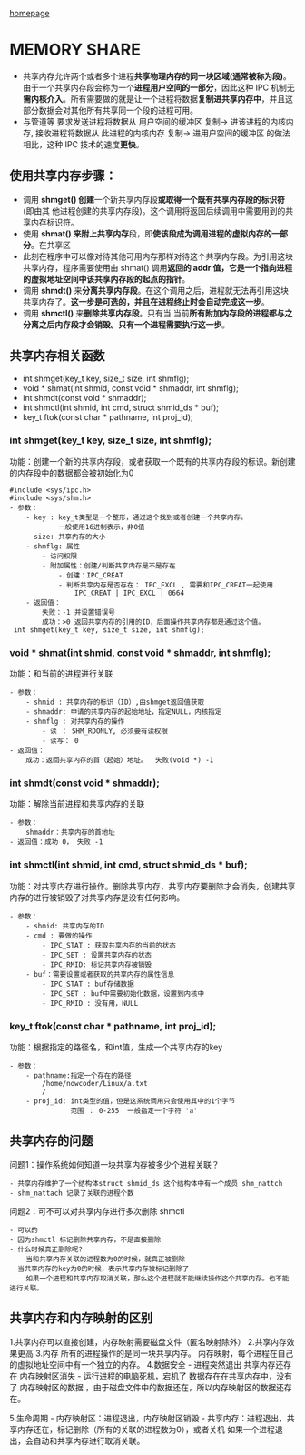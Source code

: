 [homepage](../index.md)

# MEMORY SHARE

- 共享内存允许两个或者多个进程**共享物理内存的同一块区域(通常被称为段)**。由于一个共享内存段会称为一个**进程用户空间的一部分**，因此这种 IPC 机制无**需内核介入**。所有需要做的就是让一个进程将数据**复制进共享内存中**，并且这部分数据会对其他所有共享同一个段的进程可用。
- 与管道等 要求发送进程将数据从 用户空间的缓冲区 复制-> 进该进程的内核内存, 接收进程将数据从 此进程的内核内存 复制-> 进用户空间的缓冲区 的做法相比，这种 IPC 技术的速度**更快**。<br>

## 使用共享内存步骤：
  - 调用 **shmget() 创建**一个新共享内存段**或取得一个既有共享内存段的标识符**(即由其 他进程创建的共享内存段)。这个调用将返回后续调用中需要用到的共享内存标识符。
  - 使用 **shmat() 来附上共享内存**段，即**使该段成为调用进程的虚拟内存的一部分**。在共享区
  - 此刻在程序中可以像对待其他可用内存那样对待这个共享内存段。为引用这块共享内存，程序需要使用由 shmat() 调用**返回的 addr 值，它是一个指向进程的虚拟地址空间中该共享内存段的起点的指针**。
  - 调用 **shmdt()** 来**分离共享内存段**。在这个调用之后，进程就无法再引用这块共享内存了。**这一步是可选的，并且在进程终止时会自动完成这一步**。
  - 调用 **shmctl()** 来**删除共享内存段**。只有当 当前**所有附加内存段的进程都与之分离之后内存段才会销毁。只有一个进程需要执行这一步**。

## 共享内存相关函数
- int shmget(key\_t key, size\_t size, int shmflg);
- void * shmat(int shmid, const void * shmaddr, int shmflg); 
- int shmdt(const void * shmaddr);
- int shmctl(int shmid, int cmd, struct shmid\_ds * buf);
- key\_t ftok(const char * pathname, int proj\_id);

### int shmget(key\_t key, size\_t size, int shmflg);

功能：创建一个新的共享内存段，或者获取一个既有的共享内存段的标识。新创建的内存段中的数据都会被初始化为0

    #include <sys/ipc.h>
    #include <sys/shm.h>
    - 参数：
        - key : key_t类型是一个整形，通过这个找到或者创建一个共享内存。
                一般使用16进制表示，非0值
        - size: 共享内存的大小
        - shmflg: 属性
            - 访问权限
            - 附加属性：创建/判断共享内存是不是存在
                - 创建：IPC_CREAT
                - 判断共享内存是否存在： IPC_EXCL , 需要和IPC_CREAT一起使用
                    IPC_CREAT | IPC_EXCL | 0664
        - 返回值：
            失败：-1 并设置错误号
            成功：>0 返回共享内存的引用的ID，后面操作共享内存都是通过这个值。
     int shmget(key_t key, size_t size, int shmflg);
     
### void * shmat(int shmid, const void * shmaddr, int shmflg);

功能：和当前的进程进行关联

    - 参数：
        - shmid : 共享内存的标识（ID）,由shmget返回值获取
        - shmaddr: 申请的共享内存的起始地址，指定NULL，内核指定
        - shmflg : 对共享内存的操作
            - 读 ： SHM_RDONLY, 必须要有读权限
            - 读写： 0
    - 返回值：
        成功：返回共享内存的首（起始）地址。  失败(void *) -1


### int shmdt(const void * shmaddr);

功能：解除当前进程和共享内存的关联

    - 参数：
        shmaddr：共享内存的首地址
    - 返回值：成功 0， 失败 -1

### int shmctl(int shmid, int cmd, struct shmid\_ds * buf);

功能：对共享内存进行操作。删除共享内存，共享内存要删除才会消失，创建共享内存的进行被销毁了对共享内存是没有任何影响。

    - 参数：
        - shmid: 共享内存的ID
        - cmd : 要做的操作
            - IPC_STAT : 获取共享内存的当前的状态
            - IPC_SET : 设置共享内存的状态
            - IPC_RMID: 标记共享内存被销毁
        - buf：需要设置或者获取的共享内存的属性信息
            - IPC_STAT : buf存储数据
            - IPC_SET : buf中需要初始化数据，设置到内核中
            - IPC_RMID : 没有用，NULL

### key\_t ftok(const char * pathname, int proj\_id);

功能：根据指定的路径名，和int值，生成一个共享内存的key

    - 参数：
        - pathname:指定一个存在的路径
            /home/nowcoder/Linux/a.txt
            / 
        - proj_id: int类型的值，但是这系统调用只会使用其中的1个字节
                   范围 ： 0-255  一般指定一个字符 'a'

## 共享内存的问题

问题1：操作系统如何知道一块共享内存被多少个进程关联？

    - 共享内存维护了一个结构体struct shmid_ds 这个结构体中有一个成员 shm_nattch
    - shm_nattach 记录了关联的进程个数

问题2：可不可以对共享内存进行多次删除 shmctl

    - 可以的
    - 因为shmctl 标记删除共享内存，不是直接删除
    - 什么时候真正删除呢?
        当和共享内存关联的进程数为0的时候，就真正被删除
    - 当共享内存的key为0的时候，表示共享内存被标记删除了
        如果一个进程和共享内存取消关联，那么这个进程就不能继续操作这个共享内存。也不能进行关联。

## 共享内存和内存映射的区别
1.共享内存可以直接创建，内存映射需要磁盘文件（匿名映射除外）
2.共享内存效果更高
3.内存
    所有的进程操作的是同一块共享内存。
    内存映射，每个进程在自己的虚拟地址空间中有一个独立的内存。
4.数据安全
    - 进程突然退出
        共享内存还存在
        内存映射区消失
    - 运行进程的电脑死机，宕机了
        数据存在在共享内存中，没有了
        内存映射区的数据 ，由于磁盘文件中的数据还在，所以内存映射区的数据还存在。

5.生命周期
    - 内存映射区：进程退出，内存映射区销毁
    - 共享内存：进程退出，共享内存还在，标记删除（所有的关联的进程数为0），或者关机
        如果一个进程退出，会自动和共享内存进行取消关联。

